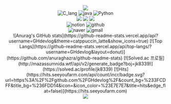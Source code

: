 <!--
**GHdevlog/GHdevlog** is a ✨ _special_ ✨ repository because its `README.md` (this file) appears on your GitHub profile.

Here are some ideas to get you started:

- 🔭 I’m currently working on ...
- 🌱 I’m currently learning ...
- 👯 I’m looking to collaborate on ...
- 🤔 I’m looking for help with ...
- 💬 Ask me about ...
- 📫 How to reach me: ...
- 😄 Pronouns: ...
- ⚡ Fun fact: ...
-->

<div align=center>
    <!-- 마크다운 편집기 https://capsule-render.vercel.app/ -->
    <img src="https://capsule-render.vercel.app/api?type=waving&height=250&color=gradient&text=Wellcome%20to%20&section=header&textBg=false&fontAlignY=40&animation=fadeIn&desc=GH's%20Devlog&reversal=false&descAlign=60&descAlignY=60&fontSize=60&descSize=40&fontAlign=45">
</div>


<div align=center>	
    <!--<img src="https://img.shields.io/badge/뱃지레이블-배경색?style=뱃지모양&logo=로고&logoColor=로고색상"/> -->
    <img alt="C_lang" src ="https://img.shields.io/badge/C-A8B9CC?&style=for-the-badge&logo=C&logoColor=white"/> <img alt="java" src="https://img.shields.io/badge/java-007396?style=for-the-badge&logo=java&logoColor=white"> <img alt="Python" src ="https://img.shields.io/badge/Python-3776AB?&style=for-the-badge&logo=Python&logoColor=white"/><br>
    <img src="https://img.shields.io/badge/html5-E34F26?style=for-the-badge&logo=html5&logoColor=white"> <img src="https://img.shields.io/badge/css-1572B6?style=for-the-badge&logo=css3&logoColor=white"> <img src="https://img.shields.io/badge/javascript-F7DF1E?style=for-the-badge&logo=javascript&logoColor=black"><br>
    <img alt="notion" src="https://img.shields.io/badge/notion-000000?style=for-the-badge&logo=notion&logoColor=white"> <img alt="github" src="https://img.shields.io/badge/github-181717?style=for-the-badge&logo=github&logoColor=white"><br>
    <img alt="naver" src="https://img.shields.io/badge/naver-03C75A?style=for-the-badge&logo=naver&logoColor=white"> <img alt="gmail" src="https://img.shields.io/badge/gmail-EA4335?style=for-the-badge&logo=gmail&logoColor=white"><br>
</div>

<div align=center>
    <!-- Github 통계 -->
    ![Anurag's GitHub stats](https://github-readme-stats.vercel.app/api?username=GHdevlog&theme=catppuccin_latte&show_icons=true)
    <!-- 업로드 파일 유형 카운터 -->
    [![Top Langs](https://github-readme-stats.vercel.app/api/top-langs/?username=GHdevlog&layout=donut)](https://github.com/anuraghazra/github-readme-stats)
    <!-- 백준 온라인 저지 배지 -->
    [![Solved.ac
    프로필](http://mazassumnida.wtf/api/v2/generate_badge?boj=jk8339)](https://solved.ac/profile/jk8339)
    <!-- 조회수 카운터 -->
    [![Hits](https://hits.seeyoufarm.com/api/count/incr/badge.svg?url=https%3A%2F%2Fgithub.com%2FGHdevlog%2F&count_bg=%233FCDFF&title_bg=%236FDD14&icon=&icon_color=%23E7E7E7&title=hits&edge_flat=false)](https://hits.seeyoufarm.com)
</div>

<div align=center>
    <!-- 마크다운 편집기 https://capsule-render.vercel.app/ -->
    <img src="https://capsule-render.vercel.app/api?type=waving&height=250&color=gradient&text=Thanks%20to%20visit&section=footer&textBg=false&fontAlignY=50&animation=fadeIn&desc=GH's%20Devlog&reversal=false&descAlign=60&descAlignY=70&fontSize=60&descSize=40&fontAlign=45">
</div>

